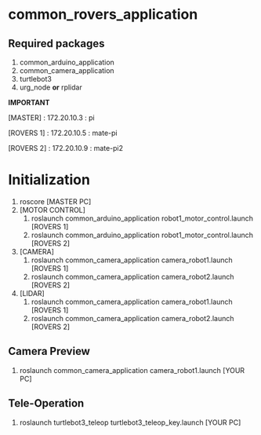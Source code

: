 # common_rovers_application

## Required packages
1. common_arduino_application
2. common_camera_application
3. turtlebot3
4. urg_node **or** rplidar

**IMPORTANT**

[MASTER] : 172.20.10.3 : pi

[ROVERS 1] : 172.20.10.5 : mate-pi

[ROVERS 2] : 172.20.10.9 : mate-pi2

# Initialization
1. roscore [MASTER PC]
2. [MOTOR CONTROL]
	1. roslaunch common_arduino_application robot1_motor_control.launch [ROVERS 1]
	2. roslaunch common_arduino_application robot1_motor_control.launch [ROVERS 2]
3. [CAMERA]
	1. roslaunch common_camera_application camera_robot1.launch [ROVERS 1]
	2. roslaunch common_camera_application camera_robot2.launch [ROVERS 2]
4. [LIDAR]
	1. roslaunch common_camera_application camera_robot1.launch [ROVERS 1]
	2. roslaunch common_camera_application camera_robot2.launch [ROVERS 2]
	
## Camera Preview
1. roslaunch common_camera_application camera_robot1.launch [YOUR PC]

## Tele-Operation
1. roslaunch turtlebot3_teleop turtlebot3_teleop_key.launch [YOUR PC]
